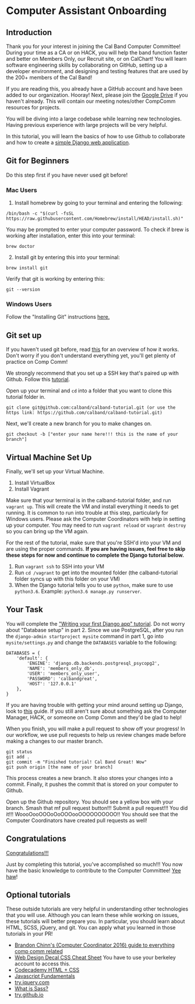 # Computer Assistant Onboarding

## Introduction

Thank you for your interest in joining the Cal Band Computer Committee! During your time as a CA or on HACK, you will help the band function faster and better on Members Only, our Recruit site, or on CalChart! You will learn software engineering skills by collaborating on GitHub, setting up a developer environment, and designing and testing features that are used by the 200+ members of the Cal Band!

If you are reading this, you already have a GitHub account and have been added to our organization. Hooray! Next, please join the [Google Drive](https://drive.google.com/drive/folders/1Q_Z76nEyfy-o6hsey9qxUq-1ix5LUQGk?usp=sharing) if you haven't already. This will contain our meeting notes/other CompComm resources for projects. 

You will be diving into a large codebase while learning new technologies. Having previous experience with large projects will be very helpful.

In this tutorial, you will learn the basics of how to use Github to collaborate and how to create a [simple Django web application](https://youtu.be/ZjOUc7rKtPQ).

## Git for Beginners
Do this step first if you have never used git before!
### Mac Users

1) Install homebrew by going to your terminal and entering the following: 

```
/bin/bash -c "$(curl -fsSL https://raw.githubusercontent.com/Homebrew/install/HEAD/install.sh)"
```

You may be prompted to enter your computer password. To check if brew is working after installation, enter this into your terminal:
```
brew doctor
```

2) Install git by entering this into your terminal: 
```
brew install git
```
Verify that git is working by entering this:
```
git --version
```
### Windows Users

Follow the "Installing Git" instructions [here.](https://fa22.datastructur.es/materials/lab/lab01/windows.html#b-install-git)

## Git set up

If you haven't used git before, read [this](https://fa22.datastructur.es/materials/guides/git/) for an overview of how it works. Don't worry if you don't understand everything yet, you'll get plenty of practice on Comp Comm!

We strongly recommend that you set up a SSH key that's paired up with Github. Follow this [tutorial](https://help.github.com/articles/connecting-to-github-with-ssh/).

Open up your terminal and `cd` into a folder that you want to clone this tutorial folder in.

```
git clone git@github.com:calband/calband-tutorial.git (or use the https link: https://github.com/calband/calband-tutorial.git)
```

Next, we'll create a new branch for you to make changes on.

```
git checkout -b ["enter your name here!!! this is the name of your branch"]
```

## Virtual Machine Set Up

Finally, we'll set up your Virtual Machine.

1. Install VirtualBox
2. Install Vagrant

Make sure that your terminal is in the calband-tutorial folder, and run `vagrant up`. This will create the VM and install everything it needs to get running. It is common to run into trouble at this step, particularly for Windows users. Please ask the Computer Coordinators with help in setting up your computer. You may need to run `vagrant reload` or `vagrant destroy` so you can bring up the VM again. 

For the rest of the tutorial, make sure that you're SSH'd into your VM and are using the proper commands. 
**If you are having issues, feel free to skip these steps for now and continue to complete the Django tutorial below.**

1. Run `vagrant ssh` to SSH into your VM
2. Run `cd /vagrant` to get into the mounted folder (the calband-tutorial folder syncs up with this folder on your VM)
3. When the Django tutorial tells you to use `python`, make sure to use `python3.6`. Example: `python3.6 manage.py runserver`.

## Your Task

You will complete the ["Writing your first Django app" tutorial](https://docs.djangoproject.com/en/4.1/intro/tutorial01/). Do not worry about "Database setup" in part 2. Since we use PostgreSQL, after you run the `django-admin startproject mysite` command in part 1, go into `mysite/settings.py` and change the `DATABASES` variable to the following:

```
DATABASES = {
    'default': {
        'ENGINE': 'django.db.backends.postgresql_psycopg2',
        'NAME': 'members_only_db',
        'USER': 'members_only_user',
        'PASSWORD': 'calbandgreat',
        'HOST': '127.0.0.1'
    },
}
```

If you are having trouble with getting your mind around setting up Django, look to [this](https://simpleisbetterthancomplex.com/series/2017/09/04/a-complete-beginners-guide-to-django-part-1.html#starting-a-new-project) guide. If you still aren't sure about something ask the Computer Manager, HACK, or someone on Comp Comm and they'd be glad to help!

When you finish, you will make a pull request to show off your progress! In our workflow, we use pull requests to help us review changes made before making a changes to our master branch.

```
git status
git add .
git commit -m "Finished tutorial! Cal Band Great! Wow"
git push origin [the name of your branch]
```

This process creates a new branch. It also stores your changes into a commit. Finally, it pushes the commit that is stored on your computer to Github.

Open up the Github repository. You should see a yellow box with your branch. Smash that mf pull request button!!! Submit a pull request!!! You did it!!! WoooOooOOOoOoOOOooOOOOOOOOOO!! You should see that the Computer Coordinators have created pull requests as well!

## Congratulations

[Congratulations!!!](https://youtu.be/1Bix44C1EzY)

Just by completing this tutorial, you've accomplished so much!!! You now have the basic knowledge to contribute to the Computer Committee! [Yee haw](https://youtu.be/M0Ncawy2LJc)!

##

## Optional tutorials

These outside tutorials are very helpful in understanding other technologies that you will use. Although you can learn these while working on issues, these tutorials will better prepare you. In particular, you should learn about HTML, SCSS, jQuery, and git. You can apply what you learned in those tutorials in your PR!

- [Brandon Chinn's (Computer Coordinator 2016) guide to everything comp comm related](https://github.com/calband/compcomm-info)
- [Web Design Decal CSS Cheat Sheet](https://docs.google.com/document/d/1P8W1Fl__4fwui-Sac5UjauTvyj-NLhcgLk_5el82_5A/edit?usp=sharing) You have to use your berkeley account to access this.
- [Codecademy HTML + CSS](https://www.codecademy.com/en/tracks/web)
- [Javascript Fundamentals](https://javascript.info/first-steps)
- [try.jquery.com](http://try.jquery.com/levels/1/challenges/1)
- [What is Sass?](https://www.creativebloq.com/web-design/what-is-sass-111517618)
- [try.github.io](https://try.github.io/levels/1/challenges/1)
